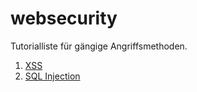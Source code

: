 websecurity
===========

Tutorialliste für gängige Angriffsmethoden.

<ol>
    <li><a href="xss.html">XSS</a></li>
    <li><a href="sql-injection.html">SQL Injection</a></li>
</ol>
